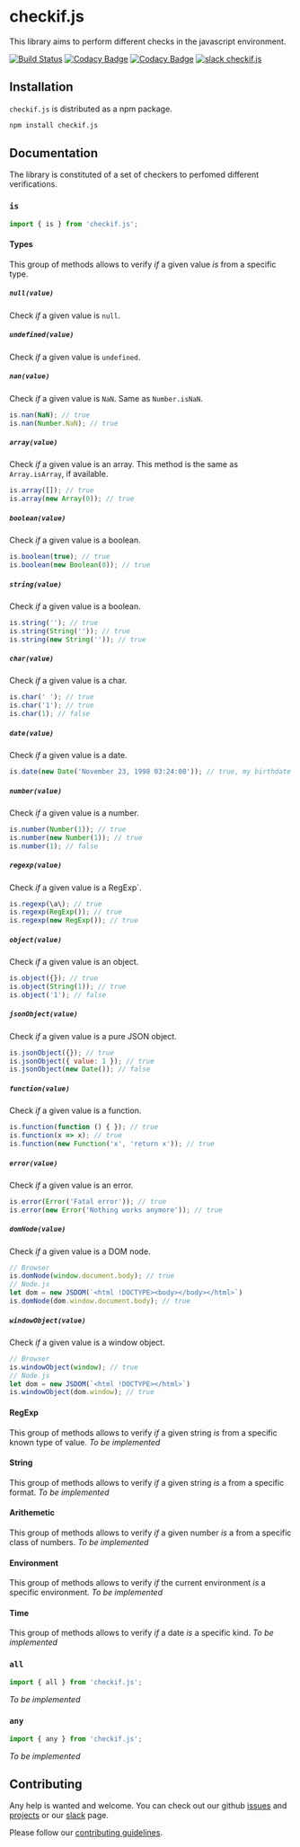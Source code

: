 # checkif.js

This library aims to perform different checks in the javascript environment.

[![Build Status](https://travis-ci.com/joeltankam/checkif.js.svg?branch=master)](https://travis-ci.com/joeltankam/checkif.js) [![Codacy Badge](https://api.codacy.com/project/badge/Coverage/331aec6489ce4632a4ae702f0b13202b)](https://www.codacy.com/app/joel.tankam/checkif.js?utm_source=github.com&utm_medium=referral&utm_content=joeltankam/checkif.js&utm_campaign=Badge_Coverage) [![Codacy Badge](https://api.codacy.com/project/badge/Grade/e8957c5c3d4841dcbb0ec1c4c86505da)](https://app.codacy.com/app/joel.tankam/checkif.js?utm_source=github.com&utm_medium=referral&utm_content=joeltankam/checkif.js&utm_campaign=Badge_Grade_Dashboard) [![slack checkif.js](https://img.shields.io/badge/slack-checkif.js-blue.svg)](https://ifjs.slack.com)

## Installation

`checkif.js` is distributed as a npm package.

```bash
npm install checkif.js
```

## Documentation

The library is constituted of a set of checkers to perfomed different verifications.

### `is`

```js
import { is } from 'checkif.js';
```

#### Types

This group of methods allows to verify _if_ a given value _is_ from a specific type.

##### `null(value)`

Check _if_ a given value is `null`.

##### `undefined(value)`

Check _if_ a given value is `undefined`.

##### `nan(value)`

Check _if_ a given value is `NaN`. Same as `Number.isNaN`.

```js
is.nan(NaN); // true
is.nan(Number.NaN); // true
```

##### `array(value)`

Check _if_ a given value is an array. This method is the same as `Array.isArray`, if available.

```js
is.array([]); // true
is.array(new Array(0)); // true
```

##### `boolean(value)`

Check _if_ a given value is a boolean.

```js
is.boolean(true); // true
is.boolean(new Boolean(0)); // true
```

##### `string(value)`

Check _if_ a given value is a boolean.

```js
is.string(''); // true
is.string(String('')); // true
is.string(new String('')); // true
```

##### `char(value)`

Check _if_ a given value is a char.

```js
is.char(' '); // true
is.char('1'); // true
is.char(1); // false
```

##### `date(value)`

Check _if_ a given value is a date.

```js
is.date(new Date('November 23, 1998 03:24:00')); // true, my birthdate btw ;)
```

##### `number(value)`

Check _if_ a given value is a number.

```js
is.number(Number(1)); // true
is.number(new Number(1)); // true
is.number(1); // false
```

##### `regexp(value)`

Check _if_ a given value is a RegExp`.

```js
is.regexp(\a\); // true
is.regexp(RegExp()); // true
is.regexp(new RegExp()); // true
```

##### `object(value)`

Check _if_ a given value is an object.

```js
is.object({}); // true
is.object(String(1)); // true
is.object('1'); // false
```

##### `jsonObject(value)`

Check _if_ a given value is a pure JSON object.

```js
is.jsonObject({}); // true
is.jsonObject({ value: 1 }); // true
is.jsonObject(new Date()); // false
```

##### `function(value)`

Check _if_ a given value is a function.

```js
is.function(function () { }); // true
is.function(x => x); // true
is.function(new Function('x', 'return x')); // true
```

##### `error(value)`

Check _if_ a given value is an error.

```js
is.error(Error('Fatal error')); // true
is.error(new Error('Nothing works anymore')); // true
```

##### `domNode(value)`

Check _if_ a given value is a DOM node.

```js
// Browser
is.domNode(window.document.body); // true
// Node.js
let dom = new JSDOM(`<html !DOCTYPE><body></body></html>`)
is.domNode(dom.window.document.body); // true
```

##### `windowObject(value)`

Check _if_ a given value is a window object.

```js
// Browser
is.windowObject(window); // true
// Node.js
let dom = new JSDOM(`<html !DOCTYPE></html>`)
is.windowObject(dom.window); // true
```

#### RegExp

This group of methods allows to verify _if_ a given string _is_ from a specific known type of value.
_To be implemented_

#### String

This group of methods allows to verify _if_ a given string _is_ a from a specific format.
_To be implemented_

#### Arithemetic

This group of methods allows to verify _if_ a given number _is_ a from a specific class of numbers.
_To be implemented_

#### Environment

This group of methods allows to verify _if_ the current environment _is_ a specific environment.
_To be implemented_

#### Time

This group of methods allows to verify _if_ a date _is_ a specific kind.
_To be implemented_

### `all`

```js
import { all } from 'checkif.js';
```

_To be implemented_

### `any`

```js
import { any } from 'checkif.js';
```

_To be implemented_

## Contributing

Any help is wanted and welcome. You can check out our github [issues](https://github.com/joeltankam/checkif.js/issues) and [projects](https://github.com/joeltankam/checkif.js/projects) or our [slack](https://ifjs.slack.com) page.

Please follow our [contributing guidelines](https://github.com/joeltankam/checkif.js/blob/master/CONTRIBUTING.md).

